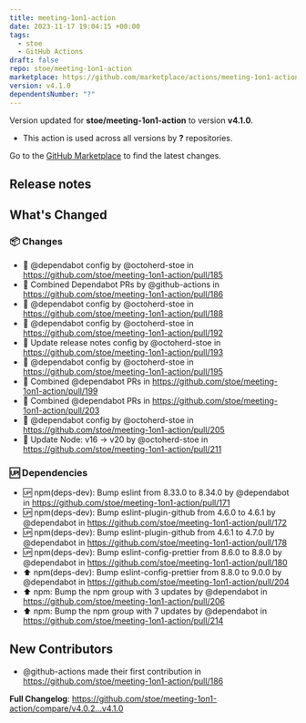 ```yaml
---
title: meeting-1on1-action
date: 2023-11-17 19:04:15 +00:00
tags:
  - stoe
  - GitHub Actions
draft: false
repo: stoe/meeting-1on1-action
marketplace: https://github.com/marketplace/actions/meeting-1on1-action
version: v4.1.0
dependentsNumber: "?"
---
```



Version updated for **stoe/meeting-1on1-action** to version **v4.1.0**.
- This action is used across all versions by **?** repositories.

Go to the [GitHub Marketplace](https://github.com/marketplace/actions/meeting-1on1-action) to find the latest changes.

## Release notes

<!-- Release notes generated using configuration in .github/release.yml at v4.1.0 -->

## What's Changed
### 📦 Changes
* 🤖 @dependabot config by @octoherd-stoe in https://github.com/stoe/meeting-1on1-action/pull/185
* 🤖 Combined Dependabot PRs by @github-actions in https://github.com/stoe/meeting-1on1-action/pull/186
* 🤖 @dependabot config by @octoherd-stoe in https://github.com/stoe/meeting-1on1-action/pull/188
* 🤖 @dependabot config by @octoherd-stoe in https://github.com/stoe/meeting-1on1-action/pull/192
* 🤖 Update release notes config by @octoherd-stoe in https://github.com/stoe/meeting-1on1-action/pull/193
* 🤖 @dependabot config by @octoherd-stoe in https://github.com/stoe/meeting-1on1-action/pull/195
* 🤖 Combined @dependabot PRs in https://github.com/stoe/meeting-1on1-action/pull/199
* 🤖 Combined @dependabot PRs in https://github.com/stoe/meeting-1on1-action/pull/203
* 🤖 @dependabot config by @octoherd-stoe in https://github.com/stoe/meeting-1on1-action/pull/205
* 🤖 Update Node: v16 → v20 by @octoherd-stoe in https://github.com/stoe/meeting-1on1-action/pull/211
### 🆙 Dependencies
* 🆙 npm(deps-dev): Bump eslint from 8.33.0 to 8.34.0 by @dependabot in https://github.com/stoe/meeting-1on1-action/pull/171
* 🆙 npm(deps-dev): Bump eslint-plugin-github from 4.6.0 to 4.6.1 by @dependabot in https://github.com/stoe/meeting-1on1-action/pull/172
* 🆙 npm(deps-dev): Bump eslint-plugin-github from 4.6.1 to 4.7.0 by @dependabot in https://github.com/stoe/meeting-1on1-action/pull/178
* 🆙 npm(deps-dev): Bump eslint-config-prettier from 8.6.0 to 8.8.0 by @dependabot in https://github.com/stoe/meeting-1on1-action/pull/180
* ⬆️ npm(deps-dev): Bump eslint-config-prettier from 8.8.0 to 9.0.0 by @dependabot in https://github.com/stoe/meeting-1on1-action/pull/204
* ⬆️ npm: Bump the npm group with 3 updates by @dependabot in https://github.com/stoe/meeting-1on1-action/pull/206
* ⬆️ npm: Bump the npm group with 7 updates by @dependabot in https://github.com/stoe/meeting-1on1-action/pull/214

## New Contributors
* @github-actions made their first contribution in https://github.com/stoe/meeting-1on1-action/pull/186

**Full Changelog**: https://github.com/stoe/meeting-1on1-action/compare/v4.0.2...v4.1.0
